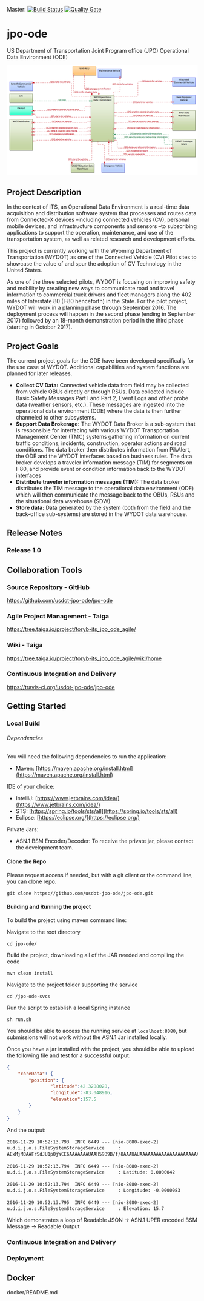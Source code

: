 Master: [![Build Status](https://travis-ci.org/usdot-jpo-ode/jpo-ode.svg?branch=master)](https://travis-ci.org/usdot-jpo-ode/jpo-ode) [![Quality Gate](https://sonarqube.com/api/badges/gate?key=us.dot.its.jpo.ode:jpo-odehttps://sonarqube.com/dashboard/index?id=us.dot.its.jpo.ode/jpo-ode)](https://sonarqube.com/dashboard/index?id=us.dot.its.jpo.ode/jpo-ode)

# jpo-ode
US Department of Transportation Joint Program office (JPO) Operational Data Environment (ODE)

![Architecture Diagram](images/ODE_Architecture.png)

## Project Description
In the context of ITS, an Operational Data Environment is a real-time data acquisition and distribution software system that processes and routes data from Connected-X devices –including connected vehicles (CV), personal mobile devices, and infrastructure components and sensors –to subscribing applications to support the operation, maintenance, and use of the transportation system, as well as related research and development efforts.

This project is currently working with the Wyoming Department of Transportation (WYDOT) as one of the Connected Vehicle (CV) Pilot sites
to showcase the value of and spur the adoption of CV Technology in the United States.

As one of the three selected pilots, WYDOT is focusing on improving safety and mobility by creating new ways to communicate road and travel information to commercial truck drivers and fleet managers along the 402 miles of Interstate 80 (I-80 henceforth) in the State. For the pilot project, WYDOT will work in a planning phase through September 2016. The deployment process will happen in the second phase (ending in September 2017) followed by an 18-month demonstration period in the third phase (starting in October 2017).

## Project Goals
The current project goals for the ODE have been developed specifically for the use case of WYDOT. Additional capabilities and system functions are planned for later releases.

- **Collect CV Data:** Connected vehicle data from field may be collected from vehicle OBUs directly or through RSUs. Data collected include Basic Safety Messages Part I and Part 2, Event Logs and other probe data (weather sensors, etc.). These messages are ingested into the operational data environment (ODE) where the data is then further channeled to other subsystems.
- **Support Data Brokerage:** The WYDOT Data Broker is a sub-system that is responsible for interfacing with various WYDOT Transportation Management Center (TMC) systems gathering information on current traffic conditions, incidents, construction, operator actions and road conditions. The data broker then distributes information from PikAlert, the ODE and the WYDOT
interfaces based on business rules. The data broker develops a traveler information message (TIM) for segments on I-80, and provide event or condition information back to the WYDOT interfaces
- **Distribute traveler information messages (TIM):** The data broker distributes the TIM message to the operational data environment (ODE) which will then communicate the message back to the OBUs, RSUs and the situational data warehouse (SDW)
- **Store data:** Data generated by the system (both from the field and the back-office sub-systems)
are stored in the WYDOT data warehouse.


 
## Release Notes
### Release 1.0

## Collaboration Tools

### Source Repository - GitHub
https://github.com/usdot-jpo-ode/jpo-ode

### Agile Project Management - Taiga
https://tree.taiga.io/project/toryb-its_jpo_ode_agile/

### Wiki - Taiga
https://tree.taiga.io/project/toryb-its_jpo_ode_agile/wiki/home

### Continuous Integration and Delivery
https://travis-ci.org/usdot-jpo-ode/jpo-ode

## Getting Started

### Local Build

###### Dependencies

You will need the following dependencies to run the application:

* Maven: [https://maven.apache.org/install.html](https://maven.apache.org/install.html)

IDE of your choice:

* IntelliJ: [https://www.jetbrains.com/idea/](https://www.jetbrains.com/idea/)
* STS: [https://spring.io/tools/sts/all](https://spring.io/tools/sts/all)
* Eclipse: [https://eclipse.org/](https://eclipse.org/)

Private Jars:

* ASN.1 BSM Encoder/Decoder: To receive the private jar, please contact the development team.


#### Clone the Repo

Please request access if needed, but with a git client or the command line, you can clone repo.

```
git clone https://github.com/usdot-jpo-ode/jpo-ode.git
```

#### Building and Running the project

To build the project using maven command line:

Navigate to the root directory

```
cd jpo-ode/
```

Build the project, downloading all of the JAR needed and compiling the code

```
mvn clean install
```


Navigate to the project folder supporting the service

```
cd /jpo-ode-svcs
````

Run the script to establish a local Spring instance

```
sh run.sh
```

You should be able to access the running service at `localhost:8080`, but submissions will not work without the ASN.1 Jar installed locally.

Once you have a jar installed with the project, you should be able to upload the following file and test for a successful output. 

```json
{
	"coreData": {
		"position":	{
				"latitude":42.3288028,
				"longitude":-83.048916,
				"elevation":157.5
		}
	}
}
```

And the output:

```
2016-11-29 10:52:13.793  INFO 6449 --- [nio-8080-exec-2] u.d.i.j.o.s.FileSystemStorageService     : AExMjM0AAFrSdJU1pOjWCE6AAAAAAAUAAH59B9B/f/8AAAUAUAAAAAAAAAAAAAAAAAAAAAAAAAAAAAAAAAAAAA==

2016-11-29 10:52:13.794  INFO 6449 --- [nio-8080-exec-2] u.d.i.j.o.s.FileSystemStorageService     : Latitude: 0.0000042

2016-11-29 10:52:13.794  INFO 6449 --- [nio-8080-exec-2] u.d.i.j.o.s.FileSystemStorageService     : Longitude: -0.0000083

2016-11-29 10:52:13.795  INFO 6449 --- [nio-8080-exec-2] u.d.i.j.o.s.FileSystemStorageService     : Elevation: 15.7
```

Which demonstrates a loop of Readable JSON -> ASN.1 UPER encoded BSM Message -> Readable Output



### Continuous Integration and Delivery

### Deployment

## Docker
docker/README.md
